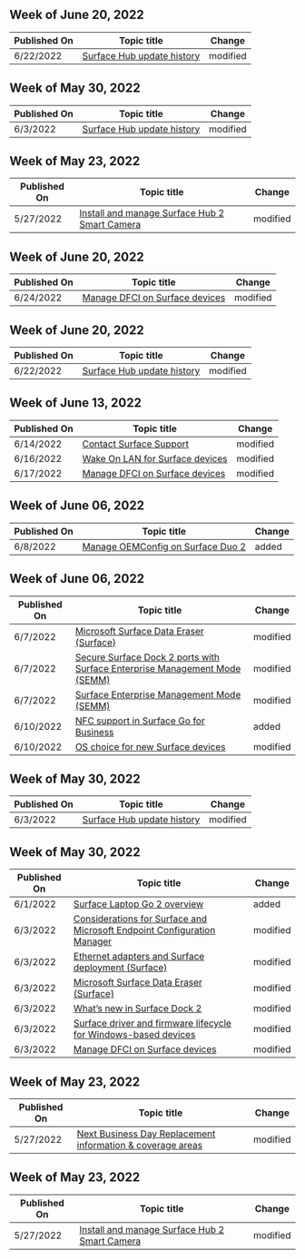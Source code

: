 <!-- This file is generated automatically each week. Changes made to this file will be overwritten.-->

<!-- This file is generated automatically each week. Changes made to this file will be overwritten.-->




## Week of June 20, 2022


| Published On |Topic title | Change |
|------|------------|--------|
| 6/22/2022 | [Surface Hub update history](/surface-hub/surface-hub-update-history) | modified |


## Week of May 30, 2022


| Published On |Topic title | Change |
|------|------------|--------|
| 6/3/2022 | [Surface Hub update history](/surface-hub/surface-hub-update-history) | modified |


## Week of May 23, 2022


| Published On |Topic title | Change |
|------|------------|--------|
| 5/27/2022 | [Install and manage Surface Hub 2 Smart Camera](/surface-hub/surface-hub-2-smart-camera) | modified |


## Week of June 20, 2022


| Published On |Topic title | Change |
|------|------------|--------|
| 6/24/2022 | [Manage DFCI on Surface devices](/surface/surface-manage-dfci-guide) | modified |


## Week of June 20, 2022


| Published On |Topic title | Change |
|------|------------|--------|
| 6/22/2022 | [Surface Hub update history](/surface-hub/surface-hub-update-history) | modified |


## Week of June 13, 2022


| Published On |Topic title | Change |
|------|------------|--------|
| 6/14/2022 | [Contact Surface Support](/surface/contact-surface-support) | modified |
| 6/16/2022 | [Wake On LAN for Surface devices](/surface/wake-on-lan-for-surface-devices) | modified |
| 6/17/2022 | [Manage DFCI on Surface devices](/surface/surface-manage-dfci-guide) | modified |


## Week of June 06, 2022


| Published On |Topic title | Change |
|------|------------|--------|
| 6/8/2022 | [Manage OEMConfig on Surface Duo 2](/surface-duo/surface-duo-2-manage-oemconfig) | added |


## Week of June 06, 2022


| Published On |Topic title | Change |
|------|------------|--------|
| 6/7/2022 | [Microsoft Surface Data Eraser (Surface)](/surface/microsoft-surface-data-eraser) | modified |
| 6/7/2022 | [Secure Surface Dock 2 ports with Surface Enterprise Management Mode (SEMM)](/surface/secure-surface-dock-ports-semm) | modified |
| 6/7/2022 | [Surface Enterprise Management Mode (SEMM)](/surface/surface-enterprise-management-mode) | modified |
| 6/10/2022 | [NFC support in Surface Go for Business](/surface/surface-go-nfc-support) | added |
| 6/10/2022 | [OS choice for new Surface devices](/surface/surface-os-choice) | modified |


## Week of May 30, 2022


| Published On |Topic title | Change |
|------|------------|--------|
| 6/3/2022 | [Surface Hub update history](/surface-hub/surface-hub-update-history) | modified |


## Week of May 30, 2022


| Published On |Topic title | Change |
|------|------------|--------|
| 6/1/2022 | [Surface Laptop Go 2 overview](/surface/surface-laptop-go-2) | added |
| 6/3/2022 | [Considerations for Surface and Microsoft Endpoint Configuration Manager](/surface/considerations-for-surface-and-system-center-configuration-manager) | modified |
| 6/3/2022 | [Ethernet adapters and Surface deployment (Surface)](/surface/ethernet-adapters-and-surface-device-deployment) | modified |
| 6/3/2022 | [Microsoft Surface Data Eraser (Surface)](/surface/microsoft-surface-data-eraser) | modified |
| 6/3/2022 | [What’s new in Surface Dock 2](/surface/surface-dock-whats-new) | modified |
| 6/3/2022 | [Surface driver and firmware lifecycle for Windows-based devices](/surface/surface-driver-firmware-lifecycle-support) | modified |
| 6/3/2022 | [Manage DFCI on Surface devices](/surface/surface-manage-dfci-guide) | modified |


## Week of May 23, 2022


| Published On |Topic title | Change |
|------|------------|--------|
| 5/27/2022 | [Next Business Day Replacement information & coverage areas](/surface/surface-next-business-day-replacement) | modified |


## Week of May 23, 2022


| Published On |Topic title | Change |
|------|------------|--------|
| 5/27/2022 | [Install and manage Surface Hub 2 Smart Camera](/surface-hub/surface-hub-2-smart-camera) | modified |
